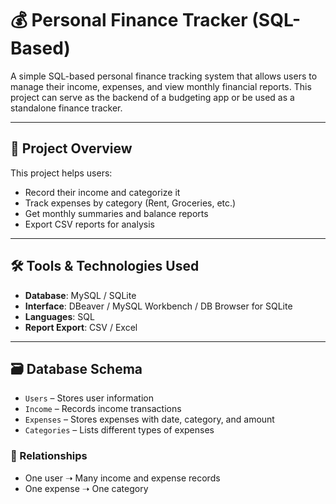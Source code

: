 # 💰 Personal Finance Tracker (SQL-Based)

A simple SQL-based personal finance tracking system that allows users to manage their income, expenses, and view monthly financial reports. This project can serve as the backend of a budgeting app or be used as a standalone finance tracker.

---

## 📌 Project Overview

This project helps users:
- Record their income and categorize it
- Track expenses by category (Rent, Groceries, etc.)
- Get monthly summaries and balance reports
- Export CSV reports for analysis

---

## 🛠 Tools & Technologies Used

- **Database**: MySQL / SQLite
- **Interface**: DBeaver / MySQL Workbench / DB Browser for SQLite
- **Languages**: SQL
- **Report Export**: CSV / Excel

---

## 🗃 Database Schema

- `Users` – Stores user information
- `Income` – Records income transactions
- `Expenses` – Stores expenses with date, category, and amount
- `Categories` – Lists different types of expenses

### 🔗 Relationships
- One user ➝ Many income and expense records
- One expense ➝ One category


